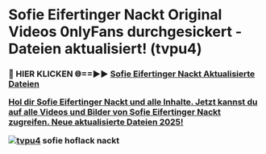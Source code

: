 # Sofie Eifertinger Nackt Original Videos 0nlyFans durchgesickert - Dateien aktualisiert! (tvpu4)

<h3>🔴 HIER KLICKEN 🌐==►► <a href="https://tinyurl.com/h6vf6nb8" rel="nofollow">Sofie Eifertinger Nackt Aktualisierte Dateien

Hol dir Sofie Eifertinger Nackt und alle Inhalte. Jetzt kannst du auf alle Videos und Bilder von Sofie Eifertinger Nackt zugreifen. Neue aktualisierte Dateien 2025!

[![tvpu4](https://i.imgur.com/sD4kR3V.gif)](https://tinyurl.com/h6vf6nb8)
sofie hoflack nackt